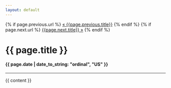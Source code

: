 ```yaml
---
layout: default
---
```

<div class='blognavigation'>
	{% if page.previous.url %}
		<a class='prev' href='{{ page.previous.url }}'>&laquo; {{page.previous.title}}</a>
	{% endif %}
	{% if page.next.url %}
		<a class='next' href='{{ page.next.url }}'>{{page.next.title}} &raquo;</a>
	{% endif %}
</div>

<h1>{{ page.title }}</h1>
<h4>{{ page.date | date_to_string: "ordinal", "US" }}</h4>

<hr>

{{ content }}